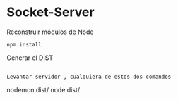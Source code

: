 
# Socket-Server

Reconstruir módulos de Node
````
npm install
````
Generar el DIST
````

Levantar servidor , cualquiera de estos dos comandos
````

nodemon dist/
node dist/
````

